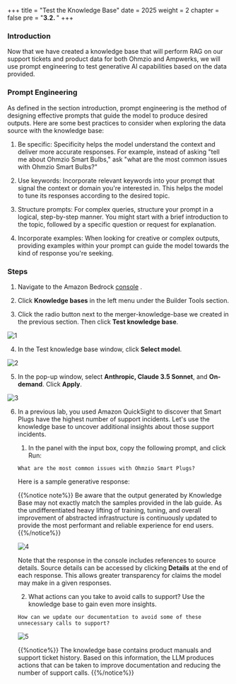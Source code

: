 +++
title = "Test the Knowledge Base"
date = 2025
weight = 2
chapter = false
pre = "<b>3.2. </b>"
+++

### Introduction

Now that we have created a knowledge base that will perform RAG on our support tickets and product data for both Ohmzio and Ampwerks, we will use prompt engineering to test generative AI capabilities based on the data provided.

### Prompt Engineering

As defined in the section introduction, prompt engineering is the method of designing effective prompts that guide the model to produce desired outputs. Here are some best practices to consider when exploring the data source with the knowledge base:

1. Be specific: Specificity helps the model understand the context and deliver more accurate responses. For example, instead of asking "tell me about Ohmzio Smart Bulbs," ask "what are the most common issues with Ohmzio Smart Bulbs?"

2. Use keywords: Incorporate relevant keywords into your prompt that signal the context or domain you're interested in. This helps the model to tune its responses according to the desired topic.

3. Structure prompts: For complex queries, structure your prompt in a logical, step-by-step manner. You might start with a brief introduction to the topic, followed by a specific question or request for explanation.

4. Incorporate examples: When looking for creative or complex outputs, providing examples within your prompt can guide the model towards the kind of response you're seeking.

### Steps

1. Navigate to the Amazon Bedrock [console](https://console.aws.amazon.com/bedrock/home#) .

2. Click **Knowledge bases** in the left menu under the Builder Tools section.

3. Click the radio button next to the merger-knowledge-base we created in the previous section. Then click **Test knowledge base**.

![1](../../images/3/3.2/1.png)

4. In the Test knowledge base window, click **Select model**.

![2](../../images/3/3.2/2.png)

5. In the pop-up window, select **Anthropic, Claude 3.5 Sonnet**, and **On-demand**. Click **Apply**.

![3](../../images/3/3.2/3.png)

6. In a previous lab, you used Amazon QuickSight to discover that Smart Plugs have the highest number of support incidents. Let's use the knowledge base to uncover additional insights about those support incidents.

   1. In the panel with the input box, copy the following prompt, and click Run:

   `What are the most common issues with Ohmzio Smart Plugs?`

   Here is a sample generative response:

   {{%notice note%}}
   Be aware that the output generated by Knowledge Base may not exactly match the samples provided in the lab guide. As the undifferentiated heavy lifting of training, tuning, and overall improvement of abstracted infrastructure is continuously updated to provide the most performant and reliable experience for end users.
   {{%/notice%}}

   ![4](../../images/3/3.2/4.png)

   Note that the response in the console includes references to source details. Source details can be accessed by clicking **Details** at the end of each response. This allows greater transparency for claims the model may make in a given responses.

   2.  What actions can you take to avoid calls to support? Use the knowledge base to gain even more insights.

   `How can we update our documentation to avoid some of these unnecessary calls to support?`

   ![5](../../images/3/3.2/5.png)

   {{%notice%}}
   The knowledge base contains product manuals and support ticket history. Based on this information, the LLM produces actions that can be taken to improve documentation and reducing the number of support calls.
   {{%/notice%}}
